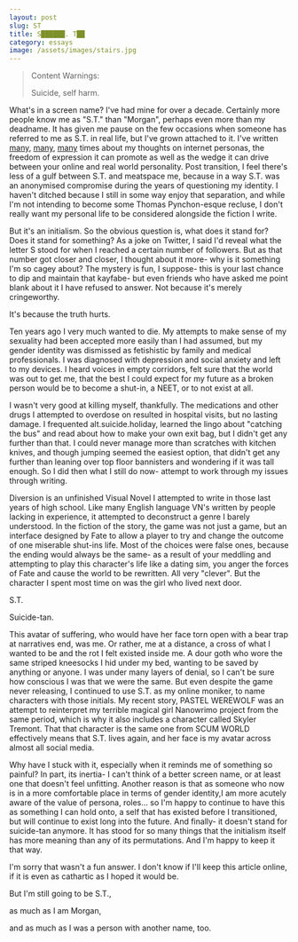 ```yaml
---
layout: post
slug: ST
title: S██████. T██
category: essays
image: /assets/images/stairs.jpg
---
```

>Content Warnings:
>
>Suicide, self harm.

What's in a screen name? I've had mine for over a decade. Certainly more people know me as "S.T." than "Morgan", perhaps even more than my deadname. It has given me pause on the few occasions when someone has referred to me as S.T. in real life, but I've grown attached to it. I've written [many](/faith-in-persona.html), [many](/sad-girls-plus-one.html), [many](Its-Not-Me-Its-You.html) times about my thoughts on internet personas, the freedom of expression it can promote as well as the wedge it can drive between your online and real world personality. Post transition, I feel there's less of a gulf between S.T. and meatspace me, because in a way S.T. was an anonymised compromise during the years of questioning my identity. I haven't ditched because I still in some way enjoy that separation, and while I'm not intending to become some Thomas Pynchon-esque recluse, I don't really want my personal life to be considered alongside the fiction I write.

But it's an initialism. So the obvious question is, what does it stand for? Does it stand for something? As a joke on Twitter, I said I'd reveal what the letter S stood for when I reached a certain number of followers. But as that number got closer and closer, I thought about it more- why is it something I'm so cagey about? The mystery is fun, I suppose- this is your last chance to dip and maintain that kayfabe- but even friends who have asked me point blank about it I have refused to answer. Not because it's merely cringeworthy.

It's because the truth hurts.

Ten years ago I very much wanted to die. My attempts to make sense of my sexuality had been accepted more easily than I had assumed, but my gender identity was dismissed as fetishistic by family and medical professionals. I was diagnosed with depression and social anxiety and left to my devices. I heard voices in empty corridors, felt sure that the world was out to get me, that the best I could expect for my future as a broken person would be to become a shut-in, a NEET, or to not exist at all.

I wasn't very good at killing myself, thankfully. The medications and other drugs I attempted to overdose on resulted in hospital visits, but no lasting damage. I frequented alt.suicide.holiday, learned the lingo about "catching the bus" and read about how to make your own exit bag, but I didn't get any further than that. I could never manage more than scratches with kitchen knives, and though jumping seemed the easiest option, that didn't get any further than leaning over top floor bannisters and wondering if it was tall enough. So I did then what I still do now- attempt to work through my issues through writing.

Diversion is an unfinished Visual Novel I attempted to write in those last years of high school. Like many English language VN's written by people lacking in experience, it attempted to deconstruct a genre I barely understood. In the fiction of the story, the game was not just a game, but an interface designed by Fate to allow a player to try and change the outcome of one miserable shut-ins life. Most of the choices were false ones, because the ending would always be the same- as a result of your meddling and attempting to play this character's life like a dating sim, you anger the forces of Fate and cause the world to be rewritten. All very "clever". But the character I spent most time on was the girl who lived next door.

S.T.

Suicide-tan.

This avatar of suffering, who would have her face torn open with a bear trap at narratives end, was me. Or rather, me at a distance, a cross of what I wanted to be and the rot I felt existed inside me. A dour goth who wore the same striped kneesocks I hid under my bed, wanting to be saved by anything or anyone. I was under many layers of denial, so I can't be sure how conscious I was that we were the same. But even despite the game never releasing, I continued to use S.T. as my online moniker, to name characters with those initials. My recent story, PASTEL WEREWOLF was an attempt to reinterpret my terrible magical girl Nanowrimo project from the same period, which is why it also includes a character called Skyler Tremont. That that character is the same one from SCUM WORLD effectively means that S.T. lives again, and her face is my avatar across almost all social media.

Why have I stuck with it, especially when it reminds me of something so painful? In part, its inertia- I can't think of a better screen name, or at least one that doesn't feel unfitting. Another reason is that as someone who now is in a more comfortable place in terms of gender identity,I am more acutely aware of the value of persona, roles... so I'm happy to continue to have this as something I can hold onto, a self that has existed before I transitioned, but will continue to exist long into the future. And finally- it doesn't stand for suicide-tan anymore. It has stood for so many things that the initialism itself has more meaning than any of its permutations. And I'm happy to keep it that way.

I'm sorry that wasn't a fun answer. I don't know if I'll keep this article online, if it is even as cathartic as I hoped it would be.

But I'm still going to be S.T.,

as much as I am Morgan,

and as much as I was a person with another name, too.
